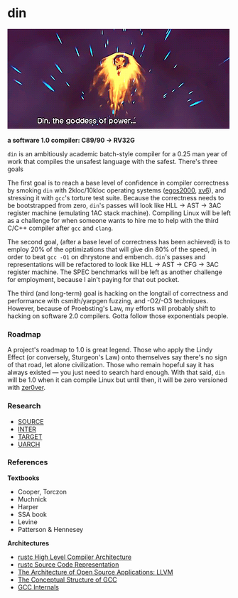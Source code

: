 # din
![](./din.gif)

**a software 1.0 compiler: C89/90 -> RV32G**

`din` is an ambitiously academic batch-style compiler for a 0.25 man year of work
that compiles the unsafest language with the safest. There's three goals

The first goal is to reach a base level of confidence in compiler correctness
by smoking `din` with 2kloc/10kloc operating systems ([egos2000](), [xv6]()),
and stressing it with `gcc`'s torture test suite. Because the correctness needs
to be bootstrapped from zero, `din`'s passes will look like HLL -> AST -> 3AC
register machine (emulating 1AC stack machine). Compiling Linux will be left as
a challenge for when someone wants to hire me to help with the third C/C++
compiler after `gcc` and `clang`.

The second goal, (after a base level of correctness has been achieved) is to
employ 20% of the optimizations that will give din 80% of the speed, in order
to beat `gcc -O1` on dhrystone and embench. `din`'s passes and representations
will be refactored to look like HLL -> AST -> CFG -> 3AC register machine. The
SPEC benchmarks will be left as another challenge for employment, because I ain't
paying for that out pocket.

The third (and long-term) goal is hacking on the longtail of correctness and
performance with csmith/yarpgen fuzzing, and -O2/-O3 techniques. However,
because of Proebsting's Law, my efforts will probably shift to hacking on
software 2.0 compilers. Gotta follow those exponentials people.

### Roadmap
A project's roadmap to 1.0 is great legend. Those who apply the Lindy Effect (or
conversely, Sturgeon's Law) onto themselves say there's no sign of that road, let
alone civilization. Those who remain hopeful say it has always existed — you just
need to search hard enough. With that said, `din` will be 1.0 when it can compile
Linux but until then, it will be zero versioned with [zer0ver](https://0ver.org/).

### Research
- [SOURCE](./docs/SOURCE)
- [INTER](./docs/INTER)
- [TARGET](./docs/TARGET)
- [UARCH](./docs/UARCH)

### References
**Textbooks**
- Cooper, Torczon
- Muchnick
- Harper
- SSA book
- Levine
- Patterson & Hennesey

**Architectures**
- [rustc High Level Compiler Architecture](https://rustc-dev-guide.rust-lang.org/part-2-intro.html)
- [rustc Source Code Representation](https://rustc-dev-guide.rust-lang.org/part-3-intro.html)
- [The Architecture of Open Source Applications: LLVM](https://aosabook.org/en/v1/llvm.html)
- [The Conceptual Structure of GCC](https://www.cse.iitb.ac.in/grc/intdocs/gcc-conceptual-structure.html#The-GCC-IRs)
- [GCC Internals](https://gcc.gnu.org/onlinedocs/gccint/)
